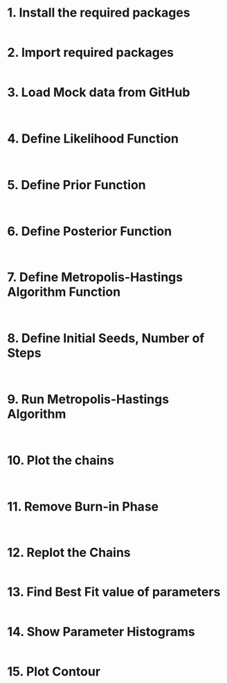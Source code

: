 # 1. Install the required packages

```python

```
# 2. Import required packages

```python

```
# 3. Load Mock data from GitHub

```python
 
```
# 4. Define Likelihood Function

```python
 
```
# 5. Define Prior Function

```python
 
```
# 6. Define Posterior Function

```python
 
```
# 7. Define Metropolis-Hastings Algorithm Function

```python
 
```
# 8. Define Initial Seeds, Number of Steps

```python
 
```
# 9. Run Metropolis-Hastings Algorithm

```python
 
```
# 10. Plot the chains

```python
 
```
# 11. Remove Burn-in Phase

```python


```

```python

```
# 12. Replot the Chains

```python


```
# 13. Find Best Fit value of parameters

```python

```
# 14. Show Parameter Histograms

```python

```
# 15. Plot Contour

```python

```
